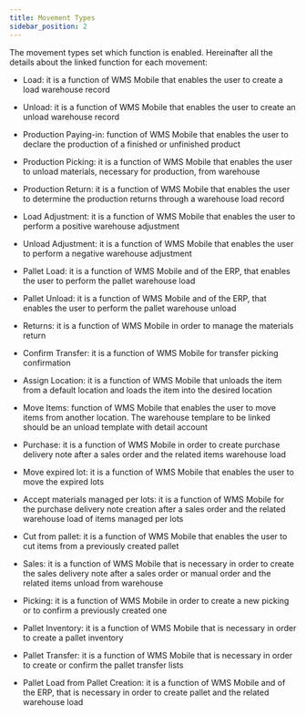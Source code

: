 ```yaml
---
title: Movement Types
sidebar_position: 2
---
```


The movement types set which function is enabled. Hereinafter all the details about the linked function for each movement:

- Load: it is a function of WMS Mobile that enables the user to create a load warehouse record

- Unload: it is a function of WMS Mobile that enables the user to create an unload warehouse record

- Production Paying-in: function of WMS Mobile that enables the user to declare the production of a finished or unfinished product

- Production Picking: it is a function of WMS Mobile that enables the user to unload materials, necessary for production, from warehouse

- Production Return: it is a function of WMS Mobile that enables the user to determine the production returns through a warehouse load record

- Load Adjustment: it is a function of WMS Mobile that enables the user to perform a positive warehouse adjustment

- Unload Adjustment: it is a function of WMS Mobile that enables the user to perform a negative warehouse adjustment

- Pallet Load: it is a function of WMS Mobile and of the ERP, that enables the user to perform the pallet warehouse load

- Pallet Unload: it is a function of WMS Mobile and of the ERP, that enables the user to perform the pallet warehouse unload

- Returns: it is a function of WMS Mobile in order to manage the materials return

- Confirm Transfer: it is a function of WMS Mobile for transfer picking confirmation

- Assign Location: it is a function of WMS Mobile that unloads the item from a default location and loads the item into the desired location

- Move Items: function of WMS Mobile that enables the user to move items from another location. The warehouse templare to be linked should be an unload template with detail account

- Purchase: it is a function of WMS Mobile in order to create purchase delivery note after a sales order and the related items warehouse load

- Move expired lot: it is a function of WMS Mobile that enables the user to move the expired lots

- Accept materials managed per lots: it is a function of WMS Mobile for the purchase delivery note creation after a sales order and the related warehouse load of items managed per lots

- Cut from pallet: it is a function of WMS Mobile that enables the user to cut items from a previously created pallet

- Sales: it is a function of WMS Mobile that is necessary in order to create the sales delivery note after a sales order or manual order and the related items unload from warehouse

- Picking: it is a function of WMS Mobile in order to create a new picking or to confirm a previously created one

- Pallet Inventory: it is a function of WMS Mobile that is necessary in order to create a pallet inventory

- Pallet Transfer: it is a function of WMS Mobile that is necessary in order to create or confirm the pallet transfer lists

- Pallet Load from Pallet Creation: it is a function of WMS Mobile and of the ERP, that is necessary in order to create pallet and the related warehouse load






